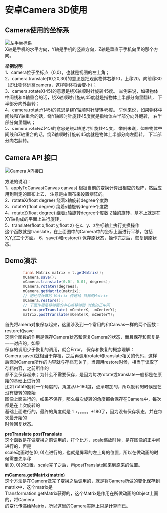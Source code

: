 # 安卓Camera 3D使用  
## Camera使用的坐标系  
![左手坐标系](http://www.2cto.com/uploadfile/Collfiles/20140415/2014041509410277.jpg)  
X轴是手机的水平方向，Y轴是手机的竖直方向，Z轴是垂直于手机向里的那个方向。  

**举例说明**  
1、camera位于坐标点（0,0），也就是视图的左上角；  
2、camera.translate(10,20,30)的意思是把观察物体右移10，上移20，向前移30（即让物体远离camera，这样物体将会变小）；  
3、camera.rotateX(45)的意思是绕X轴顺时针旋转45度。
   举例来说，如果物体中间线和X轴重合的话，绕X轴顺时针旋转45度就是指物体上半部分向里翻转，
   下半部分向外翻转；  
4、camera.rotateY(45)的意思是绕Y轴顺时针旋转45度。
   举例来说，如果物体中间线和Y轴重合的话，绕Y轴顺时针旋转45度就是指物体左半部分向外翻转，
   右半部分向里翻转；  
5、camera.rotateZ(45)的意思是绕Z轴逆时针旋转45度。
   举例来说，如果物体中间线和Z轴重合的话，绕Z轴顺时针旋转45度就是物体上半部分向左翻转，
   下半部分向右翻转。 

## Camera API 接口  
![Camera API接口](http://www.2cto.com/uploadfile/Collfiles/20140415/2014041509410378.jpg)  

方法的说明：  
1、applyToCanvas(Canvas canvas) 根据当前的变换计算出相应的矩阵，然后应用到制定的画布上去，
   注意是由画布来设置矩阵的。  
2、rotateX(float degree) 绕着x轴旋转degree个度数  
3、rotateY(float degree) 绕着y轴旋转degree个度数   
4、rotateZ(float degree) 绕着z轴旋转degree个度数
   Z轴的旋转，基本上就是在XY轴构成的平面上进行旋转，   
5、translate(float x,float y,float z) 在x、y、z坐标轴上执行变换操作  
   这个函数就是translate，在上面图中的Camera中的坐标上面进行平移，包括X,Y,Z三个方面。
6、save()和restore() 保存原状态，操作完之后，恢复到原状态。

## Demo演示  
``` java  
        final Matrix matrix = t.getMatrix();
        mCamera.save();
        mCamera.translate(0.0f, 0.0f, degrees);
        mCamera.rotateY(degrees);
        mCamera.getMatrix(matrix);
        // 把经过计算的 Matrix 传递给 目标的Matrix
        mCamera.restore();
        // 下面作用是将动画的中心点移动到 对象的正中间
        matrix.preTranslate(-mCenterX, -mCenterY);
        matrix.postTranslate(mCenterX, mCenterY);
```  
首先将amera对象保存起来，这里涉及到一个常用的和Canvas一样的两个函数：restore和save  
这两个函数的作用是保存Camera状态和恢复Camera的状态，而且保存和恢复是一一对应的，如果  
保存的调用少于恢复的调用，就会Error。
保存和恢复的概念理解：Camera.save()就相当于存档，之后再调用rotate和translate相关的代码，这样  
后面对Camera所作的内容就与存档无关了，当调用restore时候，相当于读取了存档内容，之前所作的  
都不会保存起来；为什么不需要保存，是因为每次rotate或translate一般都是在原始的基础上进行的  
比如 rotate旋转一个角度的，角度从0-180度，逐渐增加的，所以旋转的时候是在没有旋转的原始  
图像上面进行的，如果不保存，那么每次旋转的角度都会保存在Camera中，每次都是在上次旋转的  
基础上面进行的，最终的角度就是 1 +。。。。。+180了，因为没有保存状态，并在每次最开始的  
时候回复状态。

**preTranslate   postTranslate**  
这个函数是在做变换之前调用的，打个比方，scale缩放时候，是在图像的正中间进行的，但是  
scale动画时在(0, 0)点进行的，也就是屏幕的左上角的位置，所以在做动画的时候需要先平移  
到(0, 0)的位置，scale完了之后，再postTranslate回来到原来的位置。  

**mCamera.getMatrix(matrix)**  
这个方法是在Camera做完了变换之后调用的，就是将Camera所做的变化保存到matrix中，这个matrix是  
Transformation.getMatrix获得的，这个Matrix是作用在所做动画的Object上面的，将Camera  
的变化传递给Matrix，所以这里的Camera实际上只是计算而已。
